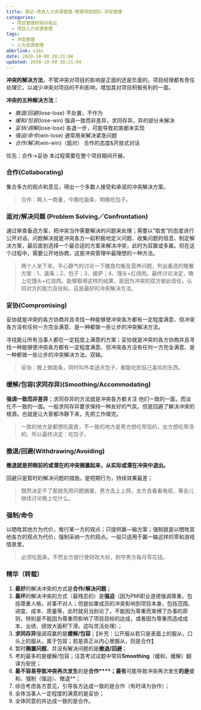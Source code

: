 ```yaml
---
title: 笔记-项目人力资源管理-管理项目团队-冲突管理
categories:
  - 项目管理的培训笔记
  - 项目人力资源管理
tags:
  - 冲突管理
  - 人力资源管理
abbrlink: e1bc
date: 2020-10-08 20:21:04
updated: 2020-10-08 20:21:04
---
```


**冲突的解决方法**，不管冲突对项目的影响是正面的还是负面的，项目经理都有责任处理它，以减少冲突对项目的不利影响，增加其对项目积极有利的一面。

**冲突的五种解决方法：**

- *撤退/回避*(lose-lose)
  不处置，不作为
- *缓和/包容*(lose-win)
  强调一致而非差异，求同存异，异的部分未解决
- *妥协/调解*(lose-lose)
  各退一步，可能导致初衷都未实现
- *强迫/命令*(win-lose)
  通常用来解决紧急问题
- *合作/解决*(win-win)（面对）
  合作的态度&开放式对话

优先：合作->妥协 本过程需要在整个项目期间开展。

<!-- more -->

### 合作(Collaborating)

集合多方的观点和意见，得出一个多数人接受和承诺的冲突解决方案。

> 合作：两人一商量，今晚吃面条，明晚吃包子。

### 面对/解决问题 (Problem Solving／Confrontation)

通过审查备选方案，把冲突当作需要解决的问题来处理；需要以“取舍”的态度进行公开对话。问题解决就是冲突各方一起积极地定义问题、收集问题的信息、制定解决方案，最后直到选择一个最合适的方案来解决冲突，此时为双赢或多赢。但在这个过程中，需要公开地协商，这是冲突管理中最理想的一种方法。

> 两个人坐下来，平心静气的讨论一下膳食均衡及营养问题，列出备选的晚餐方案：1、面条；2、包子；3、披萨；4、馒头+红烧肉。最终讨论决定，晚上吃馒头+红烧肉。能够取得这样的结果，是因为冲突的双方彼此信任，认同对方的能力及目标。这是最好的冲突解决方法。


### 妥协(Compromising)

妥协就是冲突的各方协商并且寻找一种能够使冲突各方都有一定程度满意、但冲突各方没有任何一方完全满意、是一种都做一些让步的冲突解决方法。

寻找能让所有当事人都在一定程度上满意的方案；妥协就是冲突的各方协商并且寻找一种能够使冲突各方都有一定程度满意、但冲突各方没有任何一方完全满意、是一种都做一些让步的冲突解决方法。双输。

> 妥协：晚上做面条，同时叫外卖送点包子。都能吃到自己喜欢的东西。

### 缓解/包容(求同存异)(Smoothing/Accommodating)

**强调一致而非差异**；求同存异的方法就是冲突各方都关注 他们一致的一面，而淡化不一致的一面。一般求同存异要求保持一种友好的气氛，但是回避了解决冲突的根源。也就是让大家都冷静下来，先把工作做完。

> 一致的地方是都想吃面食，不一致的地方是男方想吃带馅的，女方想吃带汤的，所以最终决定：吃饺子。

### 撤退/回避(Withdrawing/Avoiding)

**撤退就是把眼前的或潜在的冲突搁置起来，从实际或潜在冲突中退出。**

回避只是暂时的解决问题的措施，是短期行为，持续效果最差；

> 既然决定不了那就先把问题搁置，男方去上上网，女方去看看电视，等会儿继续讨论晚上吃什么。

### 强制/命令

以牺牲其他方为代价，推行某一方的观点；只提供赢—输方案；强制就是以牺牲其他各方的观点为代价，强制采纳一方的观点。一般只适用于赢一输这样的零和游戏情景里。

> 必须吃面条，不然女方就行使财政大权，剥夺男方每月零花钱。


### 精华（转载）

1. **最好**的解决冲突的方式是**合作/解决问题**；
2. **最坏**的解决冲突的方式（最残忍的）是**强迫**（因为PMI职业道德强调尊重，包括尊重人格，对事不对人；但是如果成员的冲突影响到项目本身，包括范围、进度、成本、质量等，此时就另当别论了，不能因为尊重而束缚了办事的原则，特别是不能因为尊重而影响了项目目标的达成，或者因为尊重而造成成本、业绩、绩效大面积下滑。这叫灵活处理）；
3. **求同存异**强调双赢的是**缓解/包容**；【补充：公开服从若只是表面上的服从，口头上的服从，属于包容；若是真正从内心里服从，则是合作】
4. 暂时**搁置问题**，并没有解决问题的是**撤退/回避**；
5. 考的最多的是缓解/包容；注意考试试题中常将**Smoothing**（缓和、缓解）翻译为安抚；
6. **最不容易导致冲突再次发生**的是**合作****；最有**可能导致冲突再次发生**的是**缓和、强制（强迫）、撤退**；
7. 综合考虑各方意见，引导各方达成一致的是合作（有时译为协作）；
8. 全体当事人一定程度的满意的是妥协；
9. 全体同意的并达成一致的是合作。
